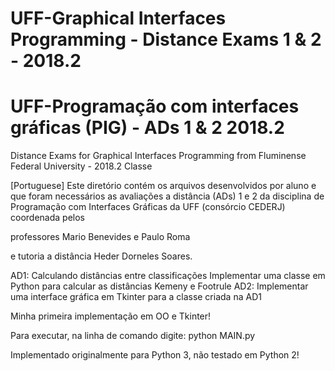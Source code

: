 # UFF-Graphical Interfaces Programming - Distance Exams 1 & 2 - 2018.2
# UFF-Programação com interfaces gráficas (PIG) - ADs 1 & 2 2018.2
Distance Exams for Graphical Interfaces Programming from Fluminense Federal University - 2018.2 Classe

[Portuguese]
Este diretório contém os arquivos desenvolvidos por aluno e que foram necessários as avaliações a distância (ADs) 1 e 2 da disciplina de Programação com Interfaces Gráficas da UFF (consórcio CEDERJ) coordenada pelos

professores Mario Benevides e Paulo Roma

e tutoria a distância Heder Dorneles Soares.

AD1: Calculando distâncias entre classificações Implementar uma classe em Python para calcular as distâncias Kemeny e Footrule AD2: Implementar uma interface gráfica em Tkinter para a classe criada na AD1

Minha primeira implementação em OO e Tkinter!

Para executar, na linha de comando digite: python MAIN.py

Implementado originalmente para Python 3, não testado em Python 2!
